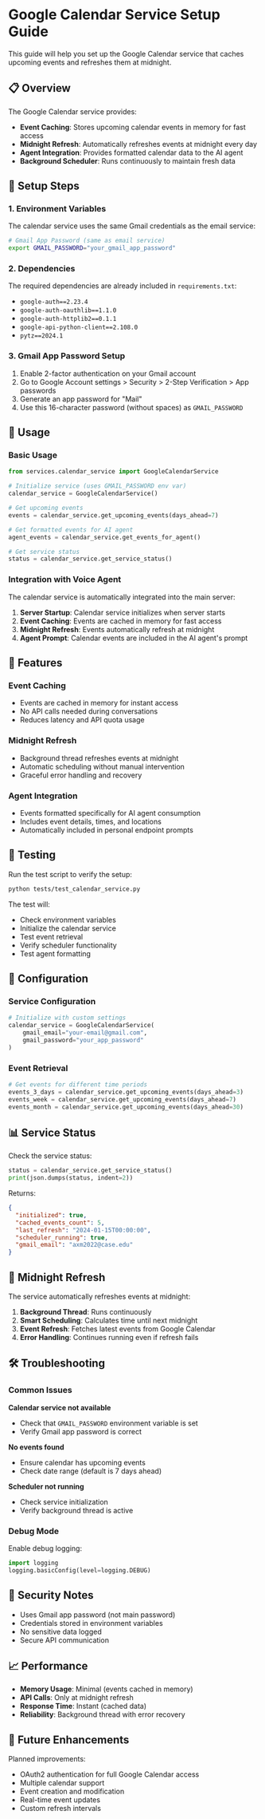 # Google Calendar Service Setup Guide

This guide will help you set up the Google Calendar service that caches upcoming events and refreshes them at midnight.

## 📋 Overview

The Google Calendar service provides:
- **Event Caching**: Stores upcoming calendar events in memory for fast access
- **Midnight Refresh**: Automatically refreshes events at midnight every day
- **Agent Integration**: Provides formatted calendar data to the AI agent
- **Background Scheduler**: Runs continuously to maintain fresh data

## 🔧 Setup Steps

### 1. Environment Variables

The calendar service uses the same Gmail credentials as the email service:

```bash
# Gmail App Password (same as email service)
export GMAIL_PASSWORD="your_gmail_app_password"
```

### 2. Dependencies

The required dependencies are already included in `requirements.txt`:
- `google-auth==2.23.4`
- `google-auth-oauthlib==1.1.0`
- `google-auth-httplib2==0.1.1`
- `google-api-python-client==2.108.0`
- `pytz==2024.1`

### 3. Gmail App Password Setup

1. Enable 2-factor authentication on your Gmail account
2. Go to Google Account settings > Security > 2-Step Verification > App passwords
3. Generate an app password for "Mail"
4. Use this 16-character password (without spaces) as `GMAIL_PASSWORD`

## 🚀 Usage

### Basic Usage

```python
from services.calendar_service import GoogleCalendarService

# Initialize service (uses GMAIL_PASSWORD env var)
calendar_service = GoogleCalendarService()

# Get upcoming events
events = calendar_service.get_upcoming_events(days_ahead=7)

# Get formatted events for AI agent
agent_events = calendar_service.get_events_for_agent()

# Get service status
status = calendar_service.get_service_status()
```

### Integration with Voice Agent

The calendar service is automatically integrated into the main server:

1. **Server Startup**: Calendar service initializes when server starts
2. **Event Caching**: Events are cached in memory for fast access
3. **Midnight Refresh**: Events automatically refresh at midnight
4. **Agent Prompt**: Calendar events are included in the AI agent's prompt

## 📅 Features

### Event Caching
- Events are cached in memory for instant access
- No API calls needed during conversations
- Reduces latency and API quota usage

### Midnight Refresh
- Background thread refreshes events at midnight
- Automatic scheduling without manual intervention
- Graceful error handling and recovery

### Agent Integration
- Events formatted specifically for AI agent consumption
- Includes event details, times, and locations
- Automatically included in personal endpoint prompts

## 🧪 Testing

Run the test script to verify the setup:

```bash
python tests/test_calendar_service.py
```

The test will:
- Check environment variables
- Initialize the calendar service
- Test event retrieval
- Verify scheduler functionality
- Test agent formatting

## 🔧 Configuration

### Service Configuration

```python
# Initialize with custom settings
calendar_service = GoogleCalendarService(
    gmail_email="your-email@gmail.com",
    gmail_password="your_app_password"
)
```

### Event Retrieval

```python
# Get events for different time periods
events_3_days = calendar_service.get_upcoming_events(days_ahead=3)
events_week = calendar_service.get_upcoming_events(days_ahead=7)
events_month = calendar_service.get_upcoming_events(days_ahead=30)
```

## 📊 Service Status

Check the service status:

```python
status = calendar_service.get_service_status()
print(json.dumps(status, indent=2))
```

Returns:
```json
{
  "initialized": true,
  "cached_events_count": 5,
  "last_refresh": "2024-01-15T00:00:00",
  "scheduler_running": true,
  "gmail_email": "axm2022@case.edu"
}
```

## 🔄 Midnight Refresh

The service automatically refreshes events at midnight:

1. **Background Thread**: Runs continuously
2. **Smart Scheduling**: Calculates time until next midnight
3. **Event Refresh**: Fetches latest events from Google Calendar
4. **Error Handling**: Continues running even if refresh fails

## 🛠️ Troubleshooting

### Common Issues

**Calendar service not available**
- Check that `GMAIL_PASSWORD` environment variable is set
- Verify Gmail app password is correct

**No events found**
- Ensure calendar has upcoming events
- Check date range (default is 7 days ahead)

**Scheduler not running**
- Check service initialization
- Verify background thread is active

### Debug Mode

Enable debug logging:

```python
import logging
logging.basicConfig(level=logging.DEBUG)
```

## 🔐 Security Notes

- Uses Gmail app password (not main password)
- Credentials stored in environment variables
- No sensitive data logged
- Secure API communication

## 📈 Performance

- **Memory Usage**: Minimal (events cached in memory)
- **API Calls**: Only at midnight refresh
- **Response Time**: Instant (cached data)
- **Reliability**: Background thread with error recovery

## 🔮 Future Enhancements

Planned improvements:
- OAuth2 authentication for full Google Calendar access
- Multiple calendar support
- Event creation and modification
- Real-time event updates
- Custom refresh intervals
